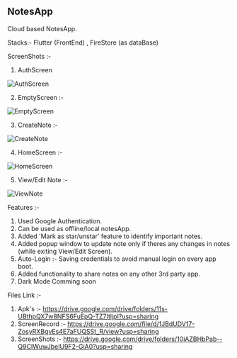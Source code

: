 ## NotesApp

Cloud based NotesApp.

Stacks:- Flutter (FrontEnd) , FireStore (as dataBase)



ScreenShots :- 

1. AuthScreen

![AuthScreen](https://user-images.githubusercontent.com/22179567/131090176-47ee5f5c-c653-4353-abb6-9444a09c62f3.jpg)

2. EmptyScreen :- 

![EmptyScreen](https://user-images.githubusercontent.com/22179567/131090396-495822b9-0aa8-466b-bca6-dd77aca40887.jpg)

3. CreateNote :- 

![CreateNote](https://user-images.githubusercontent.com/22179567/131090505-092775e8-da84-47c1-9dc8-9872000b87d8.jpg)

4. HomeScreen :- 
 
![HomeScreen](https://user-images.githubusercontent.com/22179567/131090553-28594f85-6f7d-4bd7-b22b-9a0194b5ea1a.jpg)

5. View/Edit Note :- 

![ViewNote](https://user-images.githubusercontent.com/22179567/131090625-da20015c-a8dd-439d-a9dc-0b1cae076aee.jpg)


Features :-

1. Used Google Authentication.
2. Can be used as offline/local notesApp.
3. Added 'Mark as star/unstar' feature to identify important notes.
4. Added popup window to update note only if theres any changes in notes (while exiting View/Edit Screen).
5. Auto-Login :- Saving credentials to avoid manual login on every app boot.
6. Added functionality to share notes on any other 3rd party app.
7. Dark Mode Comming soon

Files Link :- 
1. Apk's :- https://drive.google.com/drive/folders/11s-UBthpQX7w8NFS6FuEpQ-TZ7ItljpI?usp=sharing
2. ScreenRecord :- https://drive.google.com/file/d/1JBdUDV17-ZosyRXBgvEs4E7aFUQSSt_R/view?usp=sharing
3. ScreenShots :- https://drive.google.com/drive/folders/10iAZBHbPab--Q9CIWuwJbeIU9F2-GiA0?usp=sharing
